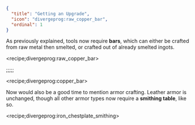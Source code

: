 ```json
{
  "title": "Getting an Upgrade",
  "icon": "divergeprog:raw_copper_bar",
  "ordinal": 1
}
```
As previously explained, tools now require **bars**, which can either be crafted from raw metal then smelted, or crafted out of already smelted ingots.

<recipe;divergeprog:raw_copper_bar>


;;;;;

<recipe;divergeprog:copper_bar>

Now would also be a good time to mention armor crafting. Leather armor is unchanged, though all other armor types now require a **smithing table**, like so.

<recipe;divergeprog:iron_chestplate_smithing>
